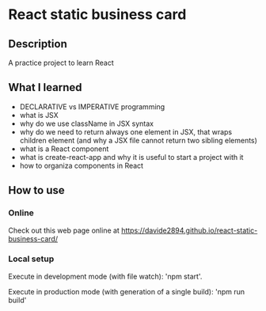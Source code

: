 # React static business card
## Description
A practice project to learn React
## What I learned
- DECLARATIVE vs IMPERATIVE programming
- what is JSX
- why do we use className in JSX syntax
- why do we need to return always one element in JSX, that wraps children element (and why a JSX file cannot return two sibling elements)
- what is a React component
- what is create-react-app and why it is useful to start a project with it
- how to organiza components in React

## How to use
### Online
Check out this web page online at https://davide2894.github.io/react-static-business-card/
### Local setup
Execute in development mode (with file watch): 'npm start'.

Execute in production mode (with generation of a single build): 'npm run build'